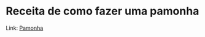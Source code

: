 # Receita de como fazer uma pamonha
Link: <a href="https://andre-santos-de-souza.github.io/Receita-Festa-Junina/" target="_blank">Pamonha</a> 
